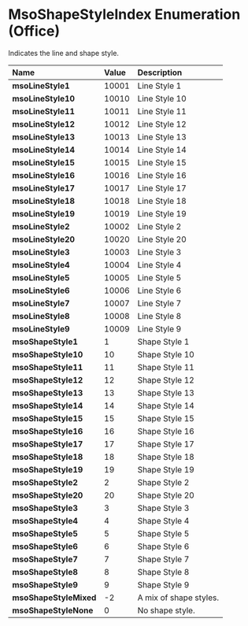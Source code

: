 
# MsoShapeStyleIndex Enumeration (Office)

Indicates the line and shape style.



|**Name**|**Value**|**Description**|
|:-----|:-----|:-----|
| **msoLineStyle1**|10001|Line Style 1|
| **msoLineStyle10**|10010|Line Style 10|
| **msoLineStyle11**|10011|Line Style 11|
| **msoLineStyle12**|10012|Line Style 12|
| **msoLineStyle13**|10013|Line Style 13|
| **msoLineStyle14**|10014|Line Style 14|
| **msoLineStyle15**|10015|Line Style 15|
| **msoLineStyle16**|10016|Line Style 16|
| **msoLineStyle17**|10017|Line Style 17|
| **msoLineStyle18**|10018|Line Style 18|
| **msoLineStyle19**|10019|Line Style 19|
| **msoLineStyle2**|10002|Line Style 2|
| **msoLineStyle20**|10020|Line Style 20|
| **msoLineStyle3**|10003|Line Style 3|
| **msoLineStyle4**|10004|Line Style 4|
| **msoLineStyle5**|10005|Line Style 5|
| **msoLineStyle6**|10006|Line Style 6|
| **msoLineStyle7**|10007|Line Style 7|
| **msoLineStyle8**|10008|Line Style 8|
| **msoLineStyle9**|10009|Line Style 9|
| **msoShapeStyle1**|1|Shape Style 1|
| **msoShapeStyle10**|10|Shape Style 10|
| **msoShapeStyle11**|11|Shape Style 11|
| **msoShapeStyle12**|12|Shape Style 12|
| **msoShapeStyle13**|13|Shape Style 13|
| **msoShapeStyle14**|14|Shape Style 14|
| **msoShapeStyle15**|15|Shape Style 15|
| **msoShapeStyle16**|16|Shape Style 16|
| **msoShapeStyle17**|17|Shape Style 17|
| **msoShapeStyle18**|18|Shape Style 18|
| **msoShapeStyle19**|19|Shape Style 19|
| **msoShapeStyle2**|2|Shape Style 2|
| **msoShapeStyle20**|20|Shape Style 20|
| **msoShapeStyle3**|3|Shape Style 3|
| **msoShapeStyle4**|4|Shape Style 4|
| **msoShapeStyle5**|5|Shape Style 5|
| **msoShapeStyle6**|6|Shape Style 6|
| **msoShapeStyle7**|7|Shape Style 7|
| **msoShapeStyle8**|8|Shape Style 8|
| **msoShapeStyle9**|9|Shape Style 9|
| **msoShapeStyleMixed**|-2|A mix of shape styles.|
| **msoShapeStyleNone**|0|No shape style.|
